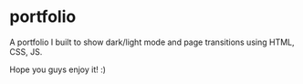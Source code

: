 # portfolio

A portfolio I built to show dark/light mode and page transitions using HTML, CSS, JS. 

Hope you guys enjoy it! :) 
